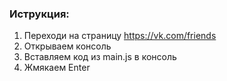 ### Иструкция:
1. Переходи на страницу https://vk.com/friends
2. Открываем консоль 
3. Вставляем код из main.js в консоль
4. Жмякаем Enter
